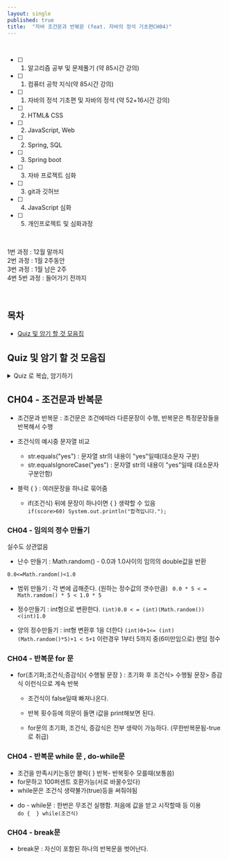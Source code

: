 ```yaml
---
layout: single
published: true
title:  "자바 조건문과 반복문 (feat. 자바의 정석 기초편CH04)"
---
```





<br>

- [ ] 1. 알고리즘 공부 및 문제풀기 (약 85시간 강의)
- [ ] 1. 컴퓨터 공학 지식(약 85시간 강의)
- [ ] 1. 자바의 정석 기초편 및 자바의 정석 (약 52+16시간 강의)
- [ ] 2. HTML& CSS
- [ ] 2. JavaScript, Web
- [ ] 2. Spring, SQL
- [ ] 3. Spring boot
- [ ] 3. 자바 프로젝트 심화
- [ ] 3. git과 깃허브
- [ ] 4. JavaScript 심화
- [ ] 5. 개인프로젝트 및 심화과정

<br>


1번 과정 : 12월 말까지  
2번 과정 : 1월 2주동안  
3번 과정 : 1월 남은 2주  
4번 5번 과정 : 들어가기 전까지  


<br>



## 목차

- [Quiz 및 암기 할 것 모음집](#quiz-및-암기-할-것-모음집)




## Quiz 및 암기 할 것 모음집


<details>
  <summary>
    Quiz 로 복습, 암기하기
  </summary>
<div markdown="1">

  <br>


1. 문자열 str의 내용이 "no"인 조건식(대소문자 구분)
2. 문자열 str의 내용이 "no"인 조건식(대소문자 구분없이)
3. -5부터 5까지 임의의 난수를 출력하는 문장?

  
  <br>



<details>
  <summary>
    답안지
  </summary>

<div markdown="1">
  <br>
  
1. str.equals("no")
2. str.equalsIgnoreCase("no")
3. (int)(Math.random() *11) - 5



</div>
</details>


</div>
</details>


## CH04 - 조건문과 반복문

 * 조건문과 반복문
   : 조건문은 조건에따라 다른문장이 수행, 반복문은 특정문장들을 반복해서 수행

 * 조건식의 예시중 문자열 비교
   - str.equals("yes") : 문자열 str의 내용이 "yes"일때(대소문자 구분)
   - str.equalsIgnoreCase("yes") : 문자열 str의 내용이 "yes"일때 (대소문자 구분안함)

 * 블럭 { }
   :  여러문장을 하나로 묶어줌

   - if(조건식) 뒤에 문장이 하나이면 { } 생략할 수 있음  
     `if(score>60) System.out.println("합격입니다.");`


### CH04 - 임의의 정수 만들기

실수도 상관없음

 * 난수 만들기
   : Math.random() - 0.0과 1.0사이의 임의의  double값을 반환

  `0.0<=Math.random()<1.0`

   - 범위 만들기 : 각 변에 곱해준다. (원하는 정수값의 갯수만큼)
     ` 0.0 * 5 < = Math.ramdom() * 5 < 1.0 * 5`

   - 정수만들기 : int형으로 변환한다.
     `(int)0.0 < = (int)(Math.random())<(int)1.0`
     
   - 양의 정수만들기 : int형 변환후 1을 더한다
     `(int)0+1<= (int)(Math.random()*5)+1 < 5+1`
     이런경우 1부터 5까지 중(6미만임으로) 랜덤 정수


### CH04 - 반복문  for 문

 * for(초기화;조건식;증감식){ 수행될 문장 }
   : 초기화 후 조건식> 수행될 문장> 증감식 이런식으로 계속 반복

   - 조건식이 false일때 빠져나온다.
   - 반복 횟수등에 의문이 들면 i값을 print해보면 된다.
  
   - for문의 초기화, 조건식, 증감식은 전부 생략이 가능하다. (무한반복문됨-true로 취급)



### CH04 - 반복문  while 문 , do-while문

 - 조건을 만족시키는동안 블럭{ }  반복- 반복횟수 모를때(보통씀)
 - for문하고 100퍼센트 호환가능(서로 바꿀수있다)
 - while문은 조건식 생략불가(true)등을 써줘야됨

 * do - while문
   : 한번은 무조건 실행함. 처음에 값을 받고 시작할때 등 이용    
   `do {  } while(조건식)`




### CH04 - break문

 * break문
   : 자신이 포함된 하나의 반복문을 벗어난다.

































